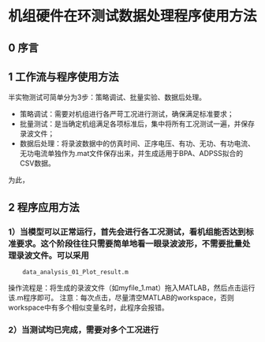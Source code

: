 # 机组硬件在环测试数据处理程序使用方法

## 0 序言


## 1 工作流与程序使用方法
半实物测试可简单分为3步：策略调试、批量实验、数据后处理。
- 策略调试：需要对机组进行各严苛工况进行测试，确保满足标准要求；
- 批量测试：是当确定机组满足各项标准后，集中将所有工况测试一遍，并保存录波文件；
- 数据后处理：将录波数据中的仿真时间、正序电压、有功、无功、有功电流、无功电流单独作为.mat文件保存出来，并生成适用于BPA、ADPSS拟合的CSV数据。

为此，


## 2 程序应用方法
### 1）当模型可以正常运行，首先会进行各工况测试，看机组能否达到标准要求。这个阶段往往只需要简单地看一眼录波波形，不需要批量处理录波文件。可以采用

```
	data_analysis_01_Plot_result.m  
```


操作流程是：将生成的录波文件（如myfile_1.mat）拖入MATLAB，然后点击运行该.m程序即可。
注意：每次点击，尽量清空MATLAB的workspace，否则workspace中有多个相似变量名时，此程序会报错。

### 2）当测试均已完成，需要对多个工况进行
## 


